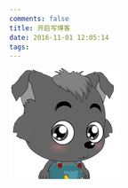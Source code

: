```yaml
---
comments: false
title: 开启写博客
date: 2016-11-01 12:05:14
tags:
---
```

![header](开启写博客/header.png)
<!--more-->
